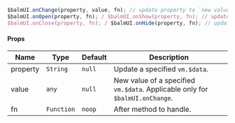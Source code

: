 ```js
$balmUI.onChange(property, value, fn); // update property to `new value`
$balmUI.onOpen(property, fn); / $balmUI.onShow(property, fn); // update property to `true`
$balmUI.onClose(property, fn); / $balmUI.onHide(property, fn); // update property to `false`
```

#### Props

| Name     | Type       | Default | Description                                                                  |
| -------- | ---------- | ------- | ---------------------------------------------------------------------------- |
| property | `String`   | `null`  | Update a specified `vm.$data`.                                               |
| value    | `any`      | `null`  | New value of a specified `vm.$data`. Applicable only for `$balmUI.onChange`. |
| fn       | `Function` | `noop`  | After method to handle.                                                      |
